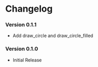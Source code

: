 # Changelog

### Version 0.1.1

- Add draw_circle and draw_circle_filled

### Version 0.1.0

- Initial Release